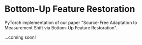 # Bottom-Up Feature Restoration
PyTorch implementation of our paper "Source-Free Adaptation to Measurement Shift via Bottom-Up Feature Restoration".

...coming soon!

